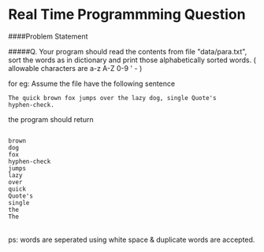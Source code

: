 Real Time Programmming Question
=================================

####Problem Statement

#####Q. Your program should read the contents from file "data/para.txt", sort the words as in dictionary and print those alphabetically sorted words. ( allowable characters are  a-z A-Z 0-9 ' - )
</p></p>
for eg: Assume the file have the following sentence

<code>The quick brown fox jumps over the lazy dog, single Quote's hyphen-check. </code>

the program should return </br>

<code>
brown
dog
fox
hyphen-check
jumps
lazy
over
quick
Quote's
single
the
The
</code>
</br>

ps: words are seperated using white space & duplicate words are accepted.
